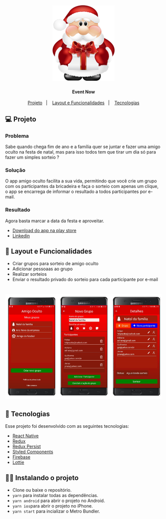 <h1 align="center">
    <img alt="VitrineAmericanas" title="#Vitrine Americanas" src="src/images/logo.png" width="200px" />
</h1>

<h4 align="center">
   Event Now
</h4>

<p align="center">
  <a href="#-projeto">Projeto</a>&nbsp;&nbsp;&nbsp;|&nbsp;&nbsp;&nbsp;
  <a href="#-layout-e-funcionalidades">Layout e Funcionalidades</a>&nbsp;&nbsp;&nbsp;|&nbsp;&nbsp;&nbsp;
  <a href="#-tecnologias">Tecnologias</a>
</p>

## 💻 Projeto

<h3>Problema</h3>
Sabe quando chega fim de ano e a família quer se juntar e fazer uma amigo oculto na festa de natal, mas para isso todos tem que tirar um dia só para fazer um simples sorteio ?
<h3>Solução</h3>
O app amigo oculto facilita a sua vida, permitindo que você crie um grupo com os participantes da bricadeira e faça o sorteio com apenas um clique, o app se encarrega de informar o resultado a todos participantes por e-mail.
<h3>Resultado</h3>
Agora basta marcar a data da festa e aproveitar.

- [Download do app na play store](https://play.google.com/store/apps/details?id=com.felipezeba.mobile)
- [Linkedin](https://linkedin.com/in/felipe-zeba)

## 🔖 Layout e Funcionalidades

- Criar grupos para sorteio de amigo oculto
- Adicionar pessoaas ao grupo
- Realizar sorteios
- Enviar o resultado privado do sorteio para cada participante por e-mail

<h1 align="center">
    <img alt="VitrineAmericanas" title="#Vitrine Americanas" src="src/images/layout.png" width="600px" />
</h1>

## 🚀 Tecnologias

Esse projeto foi desenvolvido com as seguintes tecnologias:

- [React Native](https://facebook.github.io/react-native/)
- [Redux](https://redux.js.org/)
- [Redux Persist](https://www.npmjs.com/package/redux-persist)
- [Styled Components](https://styled-components.com/)
- [Firebase](https://firebase.google.com/)
- [Lottie](https://lottiefiles.com/)

## 🏃‍♂️ Instalando o projeto

- Clone ou baixe o repositório.
- `yarn` para instalar todas as dependências.
- `yarn android` para abrir o projeto no Android.
- `yarn ios`para abrir o projeto no iPhone.
- `yarn start` para incializar o Metro Bundler.
